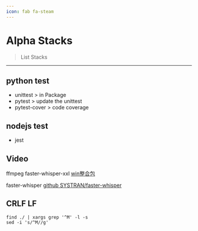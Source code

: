 ```yaml
---
icon: fab fa-steam
---
```


# Alpha Stacks

> List Stacks

---

## python test

- unittest  > in Package
- pytest    > update the unittest
- pytest-cover  > code coverage


## nodejs test

- jest


## Video

ffmpeg
faster-whisper-xxl [win整合包](https://github.com/Purfview/whisper-standalone-win)

faster-whisper [github SYSTRAN/faster-whisper](https://github.com/SYSTRAN/faster-whisper)


## CRLF LF

```shell
find ./ | xargs grep '^M' -l -s
sed -i 's/^M//g'
```